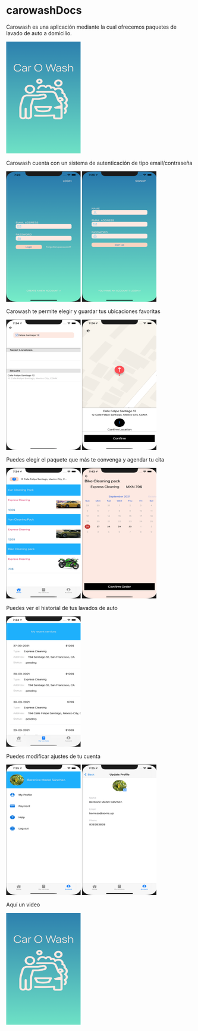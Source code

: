 # carowashDocs
Carowash es una aplicación mediante la cual ofrecemos paquetes de lavado de auto a domicilio.

<img src="assets/logo.png" width="200" height="300" />

Carowash cuenta con un sistema de autenticación de tipo email/contraseña

<img src="assets/login.png" width="200" height="350" /> <img src="assets/signup.png" width="200" height="350" />

Carowash te permite elegir y guardar tus ubicaciones favoritas

<img src="assets/ubication.png" width="200" height="350" /> <img src="assets/confirm.png" width="200" height="350" />

Puedes elegir el paquete que más te convenga y agendar tu cita

<img src="assets/services.png" width="200" height="350" /> <img src="assets/hour.png" width="200" height="350" />


Puedes ver el historial de tus lavados de auto

<img src="assets/recent.png" width="200" height="350" /> 

Puedes modificar ajustes de tu cuenta

<img src="assets/account.png" width="200" height="350" /> <img src="assets/profile.png" width="200" height="350" />


Aquí un video

<a href="assets/video.mov" title="Link Title"><img src="assets/logo.png" alt="To carowash video" width="200" height="300"/></a>

